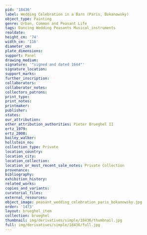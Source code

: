 ```yaml
---
pid: '18436'
label: Wedding Celebration in a Barn (Paris, Bokanowsky)
object_type: Painting
genre: Urban, Common and Peasant Life
tags: Dancing Wedding Peasants Musical_instruments
realdate: 
height_cm: '74'
width_cm: '116'
diameter_cm: 
plate_dimensions: 
support: Panel
drawing_medium: 
signature: '"signed and dated 1644"'
signature_location: 
support_marks: 
further_inscription: 
collaborators: 
collaborator_notes: 
collectors_patrons: 
print_type: 
print_notes: 
printmaker: 
publisher: 
states: 
our_attribution: 
other_attribution_authorities: Pieter Brueghel II
ertz_1979: 
ertz_2008: 
bailey_walker: 
hollstein_no: 
collection_type: Private
location_country: 
location_city: 
location_collection: 
location_or_most_recent_sale_notes: Private Collection
provenance: 
bibliography: 
exhibition_history: 
related_works: 
copies_and_variants: 
curatorial_files: 
external_resources: 
object_image: peasant_wedding_celebration_paris_bokanowsky.jpg
order: '1473'
layout: brueghel_item
collection: brueghel
thumbnail: img/derivatives/simple/18436/thumbnail.jpg
full: img/derivatives/simple/18436/full.jpg
---
```

